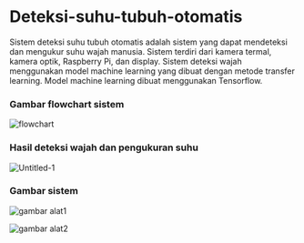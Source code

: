 # Deteksi-suhu-tubuh-otomatis
Sistem deteksi suhu tubuh otomatis adalah sistem yang dapat mendeteksi dan mengukur suhu wajah manusia. Sistem terdiri dari kamera termal, kamera optik, Raspberry Pi, dan display. Sistem deteksi wajah menggunakan model machine learning yang dibuat dengan metode transfer learning. Model machine learning dibuat menggunakan Tensorflow. 

### Gambar flowchart sistem

![flowchart](https://user-images.githubusercontent.com/101391849/220113881-c8f1556d-b8f0-41dc-be71-dcc0861475a3.JPG)

### Hasil deteksi wajah dan pengukuran suhu

![Untitled-1](https://user-images.githubusercontent.com/101391849/220138173-618f651c-2076-4340-a4cf-01ec7c98a6b0.png)

### Gambar sistem

![gambar alat1](https://user-images.githubusercontent.com/101391849/220142217-9b6c2325-2bee-4315-86ea-6b421f6637bd.jpg)

![gambar alat2](https://user-images.githubusercontent.com/101391849/220142048-1de13d54-faa2-4114-9dce-214cf5dd7117.jpg)
